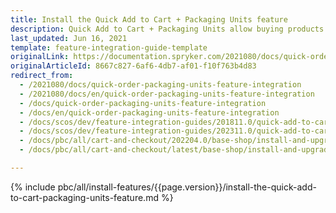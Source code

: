```yaml
---
title: Install the Quick Add to Cart + Packaging Units feature
description: Quick Add to Cart + Packaging Units allow buying products in different packaging units. This guide describes how to integrate this feature into your project.
last_updated: Jun 16, 2021
template: feature-integration-guide-template
originalLink: https://documentation.spryker.com/2021080/docs/quick-order-packaging-units-feature-integration
originalArticleId: 8667c827-6af6-4db7-af01-f10f763b4d83
redirect_from:
  - /2021080/docs/quick-order-packaging-units-feature-integration
  - /2021080/docs/en/quick-order-packaging-units-feature-integration
  - /docs/quick-order-packaging-units-feature-integration
  - /docs/en/quick-order-packaging-units-feature-integration
  - /docs/scos/dev/feature-integration-guides/201811.0/quick-add-to-cart-packaging-units-feature-integration.html
  - /docs/scos/dev/feature-integration-guides/202311.0/quick-add-to-cart-packaging-units-feature-integration.html
  - /docs/pbc/all/cart-and-checkout/202204.0/base-shop/install-and-upgrade/install-features/install-the-quick-add-to-cart-packaging-units-feature.html
  - /docs/pbc/all/cart-and-checkout/latest/base-shop/install-and-upgrade/install-features/install-the-quick-add-to-cart-packaging-units-feature.html

---
```

{% include pbc/all/install-features/{{page.version}}/install-the-quick-add-to-cart-packaging-units-feature.md %} <!-- To edit, see /_includes/pbc/all/install-features/202311.0/install-the-quick-add-to-cart-packaging-units-feature.md -->
